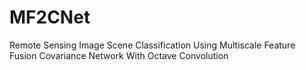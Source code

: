 # MF2CNet
Remote Sensing Image Scene Classification Using Multiscale Feature Fusion Covariance Network With Octave Convolution
